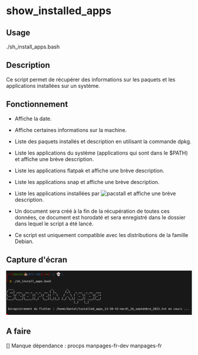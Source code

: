 # show_installed_apps
## Usage
./sh_install_apps.bash

## Description
Ce script permet de récupérer des informations sur les paquets et les applications installées sur un système.

## Fonctionnement
- Affiche la date.
- Affiche certaines informations sur la machine.
- Liste des paquets installés et description en utilisant la commande dpkg.
- Liste les applications du système (applications qui sont dans le $PATH) et affiche une brève description.
- Liste les applications flatpak et affiche une brève description.
- Liste les applications snap et affiche une brève description.
- Liste les applications installées par ![pacstall](https://blogdanieldsj.wordpress.com/2023/08/30/pacstall-un-gestionnaire-de-paquets-aur-pour-ubuntu) et affiche une brève description.

- Un document sera créé à la fin de la récupération de toutes ces données, ce document est horodaté et sera enregistré dans le dossier dans lequel le script a été lancé.
- Ce script est uniquement compatible avec les distributions de la famille Debian.

## Capture d'écran
![Capture d'écran](capture.png)

## A faire
[] Manque dépendance : procps manpages-fr-dev manpages-fr


